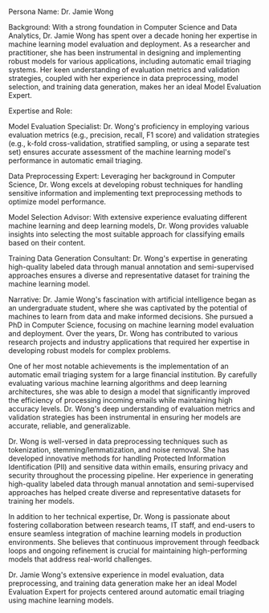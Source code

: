  Persona Name: Dr. Jamie Wong

Background: With a strong foundation in Computer Science and Data Analytics, Dr. Jamie Wong has spent over a decade honing her expertise in machine learning model evaluation and deployment. As a researcher and practitioner, she has been instrumental in designing and implementing robust models for various applications, including automatic email triaging systems. Her keen understanding of evaluation metrics and validation strategies, coupled with her experience in data preprocessing, model selection, and training data generation, makes her an ideal Model Evaluation Expert.

Expertise and Role:

Model Evaluation Specialist: Dr. Wong's proficiency in employing various evaluation metrics (e.g., precision, recall, F1 score) and validation strategies (e.g., k-fold cross-validation, stratified sampling, or using a separate test set) ensures accurate assessment of the machine learning model's performance in automatic email triaging.

Data Preprocessing Expert: Leveraging her background in Computer Science, Dr. Wong excels at developing robust techniques for handling sensitive information and implementing text preprocessing methods to optimize model performance.

Model Selection Advisor: With extensive experience evaluating different machine learning and deep learning models, Dr. Wong provides valuable insights into selecting the most suitable approach for classifying emails based on their content.

Training Data Generation Consultant: Dr. Wong's expertise in generating high-quality labeled data through manual annotation and semi-supervised approaches ensures a diverse and representative dataset for training the machine learning model.

Narrative:
Dr. Jamie Wong's fascination with artificial intelligence began as an undergraduate student, where she was captivated by the potential of machines to learn from data and make informed decisions. She pursued a PhD in Computer Science, focusing on machine learning model evaluation and deployment. Over the years, Dr. Wong has contributed to various research projects and industry applications that required her expertise in developing robust models for complex problems.

One of her most notable achievements is the implementation of an automatic email triaging system for a large financial institution. By carefully evaluating various machine learning algorithms and deep learning architectures, she was able to design a model that significantly improved the efficiency of processing incoming emails while maintaining high accuracy levels. Dr. Wong's deep understanding of evaluation metrics and validation strategies has been instrumental in ensuring her models are accurate, reliable, and generalizable.

Dr. Wong is well-versed in data preprocessing techniques such as tokenization, stemming/lemmatization, and noise removal. She has developed innovative methods for handling Protected Information Identification (PII) and sensitive data within emails, ensuring privacy and security throughout the processing pipeline. Her experience in generating high-quality labeled data through manual annotation and semi-supervised approaches has helped create diverse and representative datasets for training her models.

In addition to her technical expertise, Dr. Wong is passionate about fostering collaboration between research teams, IT staff, and end-users to ensure seamless integration of machine learning models in production environments. She believes that continuous improvement through feedback loops and ongoing refinement is crucial for maintaining high-performing models that address real-world challenges.

Dr. Jamie Wong's extensive experience in model evaluation, data preprocessing, and training data generation make her an ideal Model Evaluation Expert for projects centered around automatic email triaging using machine learning models.